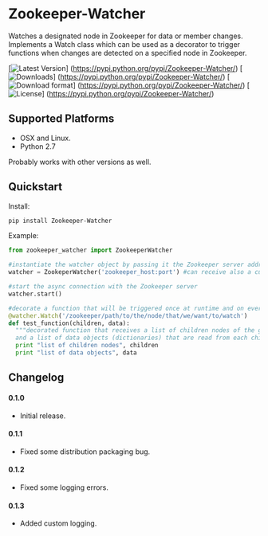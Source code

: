 # Zookeeper-Watcher

Watches a designated node in Zookeeper for data or member changes. 
Implements a Watch class which can be used as a decorator to trigger functions when changes are detected on a specified node in Zookeeper.

[![Latest Version](https://pypip.in/version/Zookeeper-Watcher/badge.png)]
(https://pypi.python.org/pypi/Zookeeper-Watcher/)
[![Downloads](https://pypip.in/download/Zookeeper-Watcher/badge.png)]
(https://pypi.python.org/pypi/Zookeeper-Watcher/)
[![Download format](https://pypip.in/format/Zookeeper-Watcher/badge.png)]
(https://pypi.python.org/pypi/Zookeeper-Watcher/)
[![License](https://pypip.in/license/Zookeeper-Watcher/badge.png)]
(https://pypi.python.org/pypi/Zookeeper-Watcher/)


## Supported Platforms

* OSX and Linux.
* Python 2.7

Probably works with other versions as well.

## Quickstart

Install:
```bash
pip install Zookeeper-Watcher
```

Example:
```python
from zookeeper_watcher import ZookeeperWatcher

#instantiate the watcher object by passing it the Zookeeper server address and a optional logger.
watcher = ZookeperWatcher('zookeeper_host:port') #can receive also a custom logger by adding logger=some_logger.

#start the async connection with the Zookeeper server
watcher.start()

#decorate a function that will be triggered once at runtime and on every detected event
@watcher.Watch('/zookeeper/path/to/the/node/that/we/want/to/watch')
def test_function(children, data):
  """decorated function that receives a list of children nodes of the given path 
  and a list of data objects (dictionaries) that are read from each child node"""
  print "list of children nodes", children
  print "list of data objects", data

```

## Changelog

#### 0.1.0

* Initial release.

#### 0.1.1

* Fixed some distribution packaging bug.

#### 0.1.2

* Fixed some logging errors.

#### 0.1.3

* Added custom logging.
